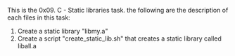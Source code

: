 This is the 0x09. C - Static libraries task.
the following are the description of each files in this task:

1. Create a static library "libmy.a"
2. Create a script "create_static_lib.sh" that creates a static library called liball.a

